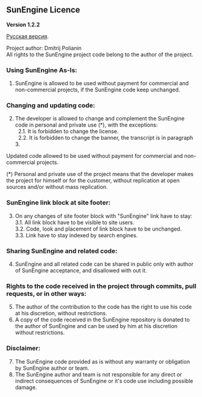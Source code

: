 ## SunEngine Licence
**Version 1.2.2**  
  
[Русская версия](LICENSE.RU.md).  
  
Project author: Dmitrij Polianin  
All rights to the SunEngine project code belong to the author of the project.  
### Using SunEngine As-Is:
1. SunEngine is allowed to be used without payment for commercial and non-commercial projects, if the SunEngine code keep unchanged.
### Changing and updating code:
2. The developer is allowed to change and complement the SunEngine code in personal and private use (*), with the exceptions:  
  2.1. It is forbidden to change the license.  
  2.2. It is forbidden to change the banner, the transcript is in paragraph 3.  

Updated code allowed to be used without payment for commercial and non-commercial projects.
        
(*) Personal and private use of the project means that the developer makes the project for himself or for the customer, without replication at open sources and/or without mass replication.    
### SunEngine link block at site footer:
3. On any changes of site footer block with "SunEngine" link have to stay:  
  3.1. All link block have to be visible to site users.  
  3.2. Code, look and placement of link block have to be unchanged.   
  3.3. Link have to stay indexed by search engines.   
### Sharing SunEngine and related code:
4. SunEngine and all related code can be shared in public only with author of SunEngine acceptance, and disallowed with out it.
### Rights to the code received in the project through commits, pull requests, or in other ways:
5. The author of the contribution to the code has the right to use his code at his discretion, without restrictions.
6. A copy of the code received in the SunEngine repository is donated to the author of SunEngine and can be used by him at his discretion without restrictions.
### Disclaimer:
7. The SunEngine code provided as is without any warranty or obligation by SunEngine author or team.
8. The SunEngine author and team is not responsible for any direct or indirect consequences of SunEngine or it's code use including possible damage.
 
